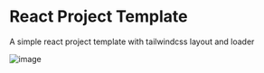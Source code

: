 # React Project Template
A simple react project template with tailwindcss layout and loader

![image](https://user-images.githubusercontent.com/98078487/218017427-9c4abcdb-1dc2-4451-b8e6-e51e0cc881b8.png)